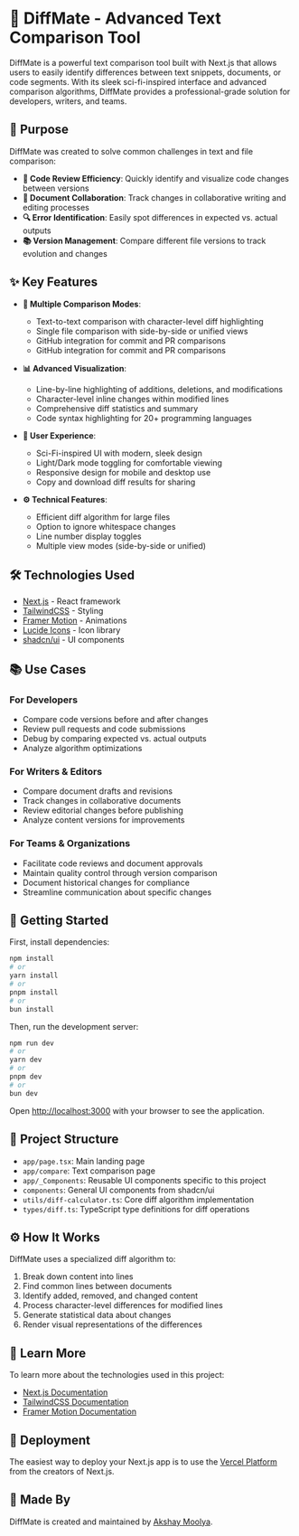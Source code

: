 # 🔄 DiffMate - Advanced Text Comparison Tool

DiffMate is a powerful text comparison tool built with Next.js that allows users to easily identify differences between text snippets, documents, or code segments. With its sleek sci-fi-inspired interface and advanced comparison algorithms, DiffMate provides a professional-grade solution for developers, writers, and teams.

## 🎯 Purpose

DiffMate was created to solve common challenges in text and file comparison:

- **🧩 Code Review Efficiency**: Quickly identify and visualize code changes between versions
- **👥 Document Collaboration**: Track changes in collaborative writing and editing processes
- **🔍 Error Identification**: Easily spot differences in expected vs. actual outputs
- **📚 Version Management**: Compare different file versions to track evolution and changes

## ✨ Key Features

- **🔄 Multiple Comparison Modes**:

  - Text-to-text comparison with character-level diff highlighting
  - Single file comparison with side-by-side or unified views
  - GitHub integration for commit and PR comparisons
  - GitHub integration for commit and PR comparisons

- **📊 Advanced Visualization**:

  - Line-by-line highlighting of additions, deletions, and modifications
  - Character-level inline changes within modified lines
  - Comprehensive diff statistics and summary
  - Code syntax highlighting for 20+ programming languages

- **🚀 User Experience**:

  - Sci-Fi-inspired UI with modern, sleek design
  - Light/Dark mode toggling for comfortable viewing
  - Responsive design for mobile and desktop use
  - Copy and download diff results for sharing

- **⚙️ Technical Features**:
  - Efficient diff algorithm for large files
  - Option to ignore whitespace changes
  - Line number display toggles
  - Multiple view modes (side-by-side or unified)

## 🛠 Technologies Used

- [Next.js](https://nextjs.org) - React framework
- [TailwindCSS](https://tailwindcss.com) - Styling
- [Framer Motion](https://www.framer.com/motion/) - Animations
- [Lucide Icons](https://lucide.dev/) - Icon library
- [shadcn/ui](https://ui.shadcn.com/) - UI components

## 📚 Use Cases

### For Developers

- Compare code versions before and after changes
- Review pull requests and code submissions
- Debug by comparing expected vs. actual outputs
- Analyze algorithm optimizations

### For Writers & Editors

- Compare document drafts and revisions
- Track changes in collaborative documents
- Review editorial changes before publishing
- Analyze content versions for improvements

### For Teams & Organizations

- Facilitate code reviews and document approvals
- Maintain quality control through version comparison
- Document historical changes for compliance
- Streamline communication about specific changes

## 🚀 Getting Started

First, install dependencies:

```bash
npm install
# or
yarn install
# or
pnpm install
# or
bun install
```

Then, run the development server:

```bash
npm run dev
# or
yarn dev
# or
pnpm dev
# or
bun dev
```

Open [http://localhost:3000](http://localhost:3000) with your browser to see the application.

## 📁 Project Structure

- `app/page.tsx`: Main landing page
- `app/compare`: Text comparison page
- `app/_Components`: Reusable UI components specific to this project
- `components`: General UI components from shadcn/ui
- `utils/diff-calculator.ts`: Core diff algorithm implementation
- `types/diff.ts`: TypeScript type definitions for diff operations

## ⚙️ How It Works

DiffMate uses a specialized diff algorithm to:

1. Break down content into lines
2. Find common lines between documents
3. Identify added, removed, and changed content
4. Process character-level differences for modified lines
5. Generate statistical data about changes
6. Render visual representations of the differences

## 📖 Learn More

To learn more about the technologies used in this project:

- [Next.js Documentation](https://nextjs.org/docs)
- [TailwindCSS Documentation](https://tailwindcss.com/docs)
- [Framer Motion Documentation](https://www.framer.com/motion/introduction/)

## 🚀 Deployment

The easiest way to deploy your Next.js app is to use the [Vercel Platform](https://vercel.com/new) from the creators of Next.js.

## 👤 Made By

DiffMate is created and maintained by [Akshay Moolya](https://akshay33.vercel.app/).
